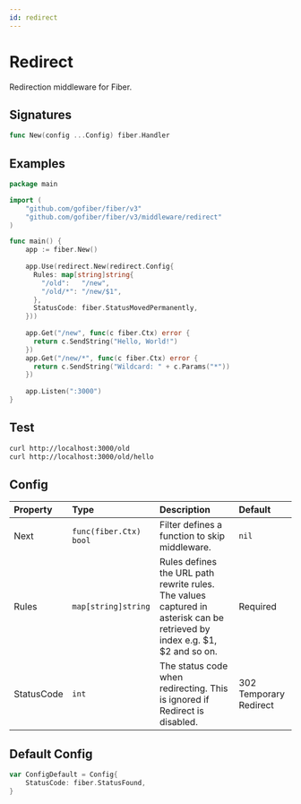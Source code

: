 ```yaml
---
id: redirect
---
```


# Redirect

Redirection middleware for Fiber.

## Signatures

```go
func New(config ...Config) fiber.Handler
```

## Examples

```go
package main

import (
    "github.com/gofiber/fiber/v3"
    "github.com/gofiber/fiber/v3/middleware/redirect"
)

func main() {
    app := fiber.New()
    
    app.Use(redirect.New(redirect.Config{
      Rules: map[string]string{
        "/old":   "/new",
        "/old/*": "/new/$1",
      },
      StatusCode: fiber.StatusMovedPermanently,
    }))
    
    app.Get("/new", func(c fiber.Ctx) error {
      return c.SendString("Hello, World!")
    })
    app.Get("/new/*", func(c fiber.Ctx) error {
      return c.SendString("Wildcard: " + c.Params("*"))
    })
    
    app.Listen(":3000")
}
```

## Test

```bash
curl http://localhost:3000/old
curl http://localhost:3000/old/hello
```

## Config

| Property   | Type                    | Description                                                                                                                | Default                |
|:-----------|:------------------------|:---------------------------------------------------------------------------------------------------------------------------|:-----------------------|
| Next       | `func(fiber.Ctx) bool` | Filter defines a function to skip middleware.                                                                              | `nil`                  |
| Rules      | `map[string]string`     | Rules defines the URL path rewrite rules. The values captured in asterisk can be retrieved by index e.g. $1, $2 and so on. | Required               |
| StatusCode | `int`                   | The status code when redirecting. This is ignored if Redirect is disabled.                                                 | 302 Temporary Redirect |

## Default Config

```go
var ConfigDefault = Config{
    StatusCode: fiber.StatusFound,
}
```
